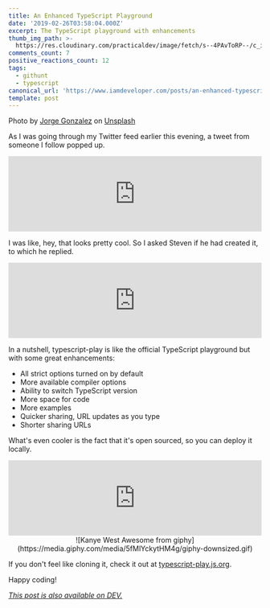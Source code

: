 ```yaml
---
title: An Enhanced TypeScript Playground
date: '2019-02-26T03:58:04.000Z'
excerpt: The TypeScript playground with enhancements
thumb_img_path: >-
  https://res.cloudinary.com/practicaldev/image/fetch/s--4PAvToRP--/c_imagga_scale,f_auto,fl_progressive,h_420,q_auto,w_1000/https://thepracticaldev.s3.amazonaws.com/i/5rrpk58vqffc396paebe.jpg
comments_count: 7
positive_reactions_count: 12
tags:
  - githunt
  - typescript
canonical_url: 'https://www.iamdeveloper.com/posts/an-enhanced-typescript-playground-49j6/'
template: post
---
```


Photo by [Jorge Gonzalez](https://unsplash.com/photos/XGG12wqCkk8?utm_source=unsplash&utm_medium=referral&utm_content=creditCopyText) on [Unsplash](https://unsplash.com/search/photos/playground?utm_source=unsplash&utm_medium=referral&utm_content=creditCopyText)

As I was going through my Twitter feed earlier this evening, a tweet from someone I follow popped up.

<iframe class="liquidTag" src="https://dev.to/embed/twitter?args=1100193610631397376" style="border: 0; width: 100%;"></iframe>

I was like, hey, that looks pretty cool. So I asked Steven if he had created it, to which he replied.

<iframe class="liquidTag" src="https://dev.to/embed/twitter?args=1100197435832446976" style="border: 0; width: 100%;"></iframe>

In a nutshell, typescript-play is like the official TypeScript playground but with some great enhancements:

- All strict options turned on by default
- More available compiler options
- Ability to switch TypeScript version
- More space for code
- More examples
- Quicker sharing, URL updates as you type
- Shorter sharing URLs

What's even cooler is the fact that it's open sourced, so you can deploy it locally.

<iframe class="liquidTag" src="https://dev.to/embed/github?args=https%3A%2F%2Fgithub.com%2Fagentcooper%2Ftypescript-play" style="border: 0; width: 100%;"></iframe>

<center>![Kanye West Awesome from giphy](https://media.giphy.com/media/5fMlYckytHM4g/giphy-downsized.gif)</center>

If you don't feel like cloning it, check it out at [typescript-play.js.org](https://typescript-play.js.org).

Happy coding!

_[This post is also available on DEV.](https://dev.to/nickytonline/an-enhanced-typescript-playground-49j6)_

<script>
const parent = document.getElementsByTagName('head')[0];
const script = document.createElement('script');
script.type = 'text/javascript';
script.src = 'https://cdnjs.cloudflare.com/ajax/libs/iframe-resizer/4.1.1/iframeResizer.min.js';
script.charset = 'utf-8';
script.onload = function() {
    window.iFrameResize({}, '.liquidTag');
};
parent.appendChild(script);
</script>
